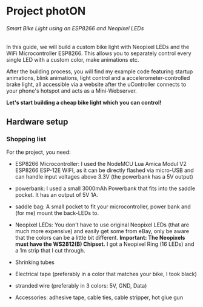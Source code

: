 # Project photON
###### Smart Bike Light using an ESP8266 and Neopixel LEDs

In this guide, we will build a custom bike light with Neopixel LEDs and the WiFi Microcontroller ESP8266. This allows you to separately control every single LED with a custom color, make animations etc. 

After the building process, you will find my example code featuring startup animations, blink animations, light control and a accelerometer-controlled brake light, all accessible via a website after the uController connects to your phone's hotspot and acts as a Mini-Webserver.

**Let's start building a cheap bike light which you can control!**

## Hardware setup
### Shopping list



For the project, you need:
- ESP8266 Microcontroller: I used the NodeMCU Lua Amica Modul V2 ESP8266 ESP-12E WIFI, as it can be directly flashed via micro-USB and can handle input voltages above 3.3V (the powerbank has a 5V output)

- powerbank: I used a small 3000mAh Powerbank that fits into the saddle pocket. It has an output of 5V 1A.

- saddle bag: A small pocket to fit your microcontroller, power bank and (for me) mount the back-LEDs to.

- Neopixel LEDs: You don't have to use original Neopixel LEDs (that are much more expensive) and easily get some from eBay, only be aware that the colors can be a little bit different. **Important: The Neopixels must have the WS2812(B) Chipset.** I got a Neopixel Ring (16 LEDs) and a 1m strip that I cut through.

- Shrinking tubes

- Electrical tape (preferably in a color that matches your bike, I took black)

- stranded wire (preferably in 3 colors: 5V, GND, Data)

- Accessories: adhesive tape, cable ties, cable stripper, hot glue gun
